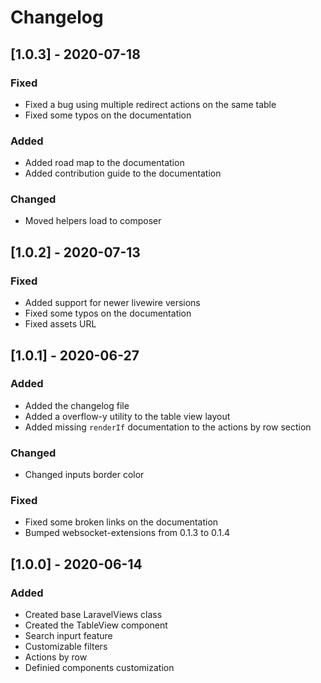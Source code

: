 # Changelog

## [1.0.3] - 2020-07-18
### Fixed
- Fixed a bug using multiple redirect actions on the same table
- Fixed some typos on the documentation

### Added
- Added road map to the documentation
- Added contribution guide to the documentation

### Changed
- Moved helpers load to composer

## [1.0.2] - 2020-07-13
### Fixed
- Added support for newer livewire versions
- Fixed some typos on the documentation
- Fixed assets URL

## [1.0.1] - 2020-06-27
### Added
- Added the changelog file
- Added a overflow-y utility to the table view layout
- Added missing `renderIf` documentation to the actions by row section
### Changed
- Changed inputs border color
### Fixed
- Fixed some broken links on the documentation
- Bumped websocket-extensions from 0.1.3 to 0.1.4

## [1.0.0] - 2020-06-14
### Added
- Created base LaravelViews class
- Created the TableView component
 - Search inpurt feature
 - Customizable filters
 - Actions by row
- Definied components customization